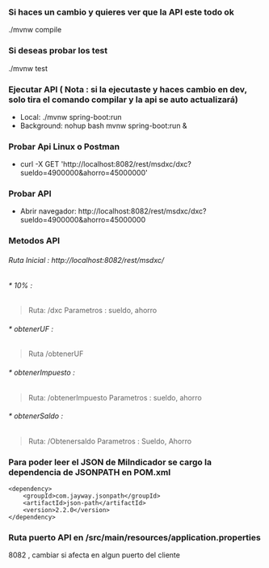 ### Si haces un cambio y quieres ver que la API este todo ok
./mvnw compile

### Si deseas probar los test
./mvnw test

### Ejecutar API ( Nota : si la ejecutaste y haces cambio en dev, solo tira el comando compilar y la api se auto actualizará)
* Local:      ./mvnw spring-boot:run
* Background: nohup bash mvnw spring-boot:run &

### Probar Api Linux o Postman
* curl -X GET 'http://localhost:8082/rest/msdxc/dxc?sueldo=4900000&ahorro=45000000'

### Probar API
* Abrir navegador: http://localhost:8082/rest/msdxc/dxc?sueldo=4900000&ahorro=45000000

### Metodos API
###### Ruta Inicial : http://localhost:8082/rest/msdxc/

###### * 10% : 
> Ruta: /dxc 
Parametros : sueldo, ahorro

###### * obtenerUF :  
> Ruta /obtenerUF

###### * obtenerImpuesto : 
> Ruta: /obtenerImpuesto 
Parametros : sueldo, ahorro

###### * obtenerSaldo : 
> Ruta: /Obtenersaldo 
Parametros : Sueldo, Ahorro

### Para poder leer el JSON de MiIndicador se cargo la dependencia de JSONPATH en POM.xml
    <dependency>
    	<groupId>com.jayway.jsonpath</groupId>
    	<artifactId>json-path</artifactId>
    	<version>2.2.0</version>
    </dependency>

### Ruta puerto API en /src/main/resources/application.properties
8082 , cambiar si afecta en algun puerto del cliente